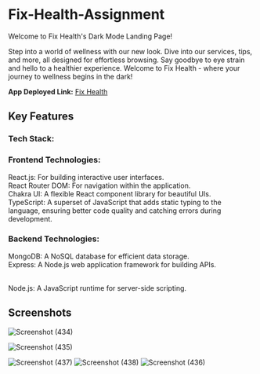 # Fix-Health-Assignment

Welcome to Fix Health's Dark Mode Landing Page!

Step into a world of wellness with our new look. Dive into our services, tips, and more, all designed for effortless browsing. Say goodbye to eye strain and hello to a healthier experience. Welcome to Fix Health - where your journey to wellness begins in the dark!

**App Deployed Link:** [Fix Health](https://fixhealth-omega.vercel.app/)

## Key Features

### Tech Stack:

### Frontend Technologies:

React.js: For building interactive user interfaces.
<br />
React Router DOM: For navigation within the application.
<br />
Chakra UI: A flexible React component library for beautiful UIs.
<br />
TypeScript: A superset of JavaScript that adds static typing to the language, ensuring better code quality and catching errors during development.



### Backend Technologies:

MongoDB: A NoSQL database for efficient data storage.
<br />
Express: A Node.js web application framework for building APIs.


<br />
Node.js: A JavaScript runtime for server-side scripting.
<br />

## Screenshots
![Screenshot (434)](https://github.com/AbhishekRaskar/Fix-Health-Assignment/assets/112754426/d0103f8d-731c-4ba4-9016-0e69f43375ba)

![Screenshot (435)](https://github.com/AbhishekRaskar/Fix-Health-Assignment/assets/112754426/41d98e5d-4239-4f9c-9311-d12e99eed104)


![Screenshot (437)](https://github.com/AbhishekRaskar/Fix-Health-Assignment/assets/112754426/581ee8da-8a47-487e-8fae-ded650add0ad)
![Screenshot (438)](https://github.com/AbhishekRaskar/Fix-Health-Assignment/assets/112754426/8d223834-42d5-43d0-834f-2fd320aa2d89)
![Screenshot (436)](https://github.com/AbhishekRaskar/Fix-Health-Assignment/assets/112754426/08fb3534-897a-4e71-a39b-1ef5631fbfc1)


